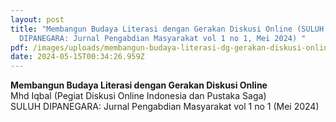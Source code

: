 ```yaml
---
layout: post
title: "Membangun Budaya Literasi dengan Gerakan Diskusi Online (SULUH
  DIPANEGARA: Jurnal Pengabdian Masyarakat vol 1 no 1, Mei 2024) "
pdf: /images/uploads/membangun-budaya-literasi-dg-gerakan-diskusi-online.pdf
date: 2024-05-15T00:34:26.959Z
---
```

**Membangun Budaya Literasi dengan Gerakan Diskusi Online**\
Mhd Iqbal (Pegiat Diskusi Online Indonesia dan Pustaka Saga)\
SULUH DIPANEGARA: Jurnal Pengabdian Masyarakat vol 1 no 1 (Mei 2024)